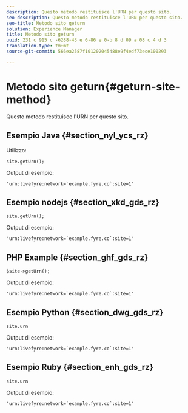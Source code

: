 ```yaml
---
description: Questo metodo restituisce l'URN per questo sito.
seo-description: Questo metodo restituisce l'URN per questo sito.
seo-title: Metodo sito geturn
solution: Experience Manager
title: Metodo sito geturn
uuid: 231 c 915 c -6288-43 e 6-86 e 0-b 8 d 09 a 08 c 4 d 3
translation-type: tm+mt
source-git-commit: 566ea2587f101202045488e9f4edf73ece100293

---
```



# Metodo sito geturn{#geturn-site-method}

Questo metodo restituisce l'URN per questo sito.

## Esempio Java {#section_nyl_ycs_rz}

Utilizzo:

```
site.getUrn();
```

Output di esempio:

```
"urn:livefyre:network=`example.fyre.co`:site=1" 
```

## Esempio nodejs {#section_xkd_gds_rz}

```
site.getUrn(); 
```

Output di esempio:

```
"urn:livefyre:network=`example.fyre.co`:site=1" 
```

## PHP Example {#section_ghf_gds_rz}

```
$site->getUrn(); 
```

Output di esempio:

```
"urn:livefyre:network=`example.fyre.co`:site=1" 
```

## Esempio Python {#section_dwg_gds_rz}

```
site.urn 
```

Output di esempio:

```
"urn:livefyre:network=`example.fyre.co`:site=1" 
```

## Esempio Ruby {#section_enh_gds_rz}

```
site.urn 
```

Output di esempio:

```
"urn:livefyre:network=`example.fyre.co`:site=1"
```

